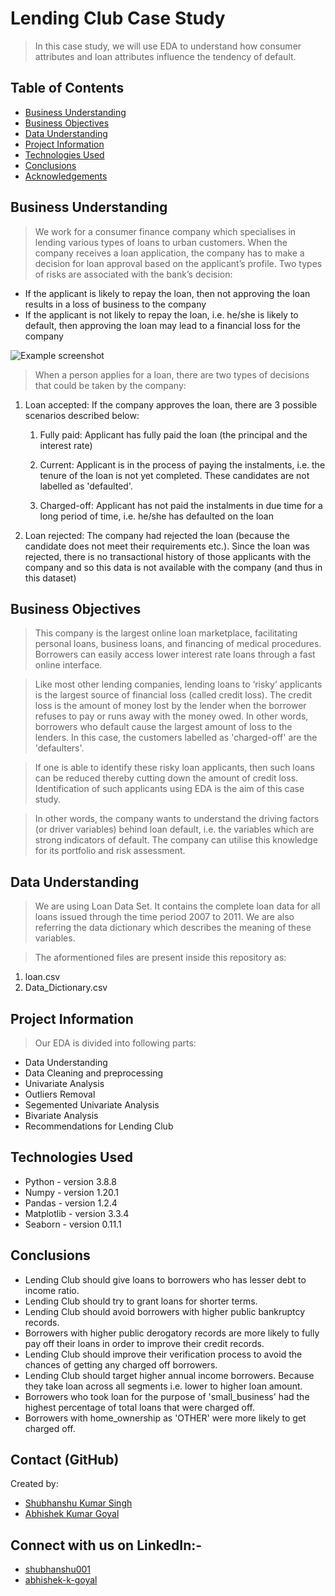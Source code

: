 # Lending Club Case Study
> In this case study, we will use EDA to understand how consumer attributes and loan attributes influence the tendency of default.

## Table of Contents
* [Business Understanding](#business-understanding)
* [Business Objectives](#business-objectives)
* [Data Understanding](#data-understanding)
* [Project Information](#project-information)
* [Technologies Used](#technologies-used)
* [Conclusions](#conclusions)
* [Acknowledgements](#acknowledgements)

## Business Understanding
> We work for a consumer finance company which specialises in lending various types of loans to urban customers. When the company receives a loan application, the company has to make a decision for loan approval based on the applicant’s profile. Two types of risks are associated with the bank’s decision:

 - If the applicant is likely to repay the loan, then not approving the loan results in a loss of business to the company
 - If the applicant is not likely to repay the loan, i.e. he/she is likely to default, then approving the loan may lead to a financial loss for the company


![Example screenshot](./img/screenshot.png)

> When a person applies for a loan, there are two types of decisions that could be taken by the company:

1. Loan accepted: If the company approves the loan, there are 3 possible scenarios described below:

    1. Fully paid: Applicant has fully paid the loan (the principal and the interest rate)

    2. Current: Applicant is in the process of paying the instalments, i.e. the tenure of the loan is not yet completed. These candidates are not labelled as 'defaulted'.

    3. Charged-off: Applicant has not paid the instalments in due time for a long period of time, i.e. he/she has defaulted on the loan 

2. Loan rejected: The company had rejected the loan (because the candidate does not meet their requirements etc.). Since the loan was rejected, there is no transactional history of those applicants with the company and so this data is not available with the company (and thus in this dataset)

## Business Objectives
> This company is the largest online loan marketplace, facilitating personal loans, business loans, and financing of medical procedures. Borrowers can easily access lower interest rate loans through a fast online interface. 

> Like most other lending companies, lending loans to ‘risky’ applicants is the largest source of financial loss (called credit loss). The credit loss is the amount of money lost by the lender when the borrower refuses to pay or runs away with the money owed. In other words, borrowers who default cause the largest amount of loss to the lenders. In this case, the customers labelled as 'charged-off' are the 'defaulters'. 

>If one is able to identify these risky loan applicants, then such loans can be reduced thereby cutting down the amount of credit loss. Identification of such applicants using EDA is the aim of this case study.

> In other words, the company wants to understand the driving factors (or driver variables) behind loan default, i.e. the variables which are strong indicators of default.  The company can utilise this knowledge for its portfolio and risk assessment. 

## Data Understanding
> We are using Loan Data Set. It contains the complete loan data for all loans issued through the time period 2007 to 2011.
> We are also referring the data dictionary which describes the meaning of these variables.

> The aformentioned files are present inside this repository as:
1. loan.csv
2. Data_Dictionary.csv

## Project Information
> Our EDA is divided into following parts:
- Data Understanding
- Data Cleaning and preprocessing
- Univariate Analysis
- Outliers Removal
- Segemented Univariate Analysis
- Bivariate Analysis
- Recommendations for Lending Club

## Technologies Used
- Python - version 3.8.8
- Numpy - version 1.20.1
- Pandas - version 1.2.4
- Matplotlib - version 3.3.4
- Seaborn - version 0.11.1


## Conclusions
- Lending Club should give loans to borrowers who has lesser debt to income ratio.
- Lending Club should try to grant loans for shorter terms.
- Lending Club should avoid borrowers with higher public bankruptcy records.
- Borrowers with higher public derogatory records are more likely to fully pay off their loans in order to improve their credit records.
- Lending Club should improve their verification process to avoid the chances of getting any charged off borrowers.
- Lending Club should target higher annual income borrowers. Because they take loan across all segments i.e. lower to higher loan amount.
- Borrowers who took loan for the purpose of 'small_business' had the highest percentage of total loans that were charged off.
- Borrowers with home_ownership as 'OTHER' were more likely to get charged off.

## Contact (GitHub)
Created by: 
- [Shubhanshu Kumar Singh](https://github.com/shubhanshu1995) 
- [Abhishek Kumar Goyal](https://github.com/akkgoyal)

## Connect with us on LinkedIn:-
- [shubhanshu001](https://www.linkedin.com/in/shubhanshu001/)
- [abhishek-k-goyal](https://www.linkedin.com/in/abhishek-k-goyal/)
